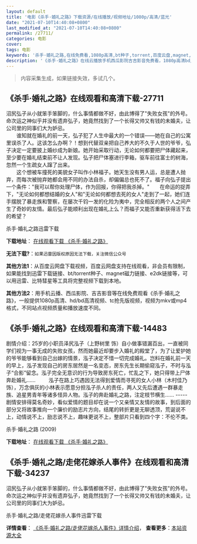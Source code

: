 ```yaml
---
layout: default
title: '电影《杀手·婚礼之路》下载资源/在线播放/视频地址/1080p/高清/蓝光'
date: "2021-07-10T14:40:08+0800"
last_modified_at: "2021-07-10T14:40:08+0800"
permalink: /27711/
categories: 电影
cover:
tags: 电影
keywords: '杀手·婚礼之路,在线免费看,1080p高清,bt种子,torrent,百度云盘,magnet,磁力链,迅雷下载资源'
description: '《杀手·婚礼之路》在线云播放手机西瓜影院吉吉影音免费看，1080p高清bd/hd未删减完整版和tc抢先枪版，mkv/mp4格式，附带bt/torrent种子、magnet/磁力链、百度云盘、网盘资源迅雷下载链接'
---
```


>内容采集生成，如果链接失效，多试几个。


## 《杀手·婚礼之路》在线观看和高清下载-27711

沼尻弘子从小就笨手笨脚的，什么事情都做不好，由此博得了"失败女孩"的外号。命次运之神似乎并没有遗弃弘子，她竟然找到了一个长得又帅又有钱的未婚夫，让公司里的同事们大为妒忌。<br />　　谁知就在婚礼的前一天，弘子犯了人生中最大的一个错误&mdash;—她在自己的公寓里误杀了人。这该怎么办啊？！想到代替双亲把自己养大的不久于人世的爷爷，弘子决定一定要披上婚纱成为新娘。她开始采取行动，无论如何都要把尸体藏起来，至少要在婚礼结束前不让人发现。弘子把尸体塞进行李箱，驱车前往富士的树海，忽然一个生疏女人蹿了出来。<br />　　这个想被车撞死的美貌女子叫作小林福子。她天生没有男人运，总是遭人抛弃，而每次被抛弃她都会用不同的办法自杀，却偏偏总也死不了。福子向弘子提出一个条件："我可以帮你处理尸体，作为回报，你得把我杀掉。"　　在命运的捉弄下，"无论如何都想结婚的女人"和"无论如何都想去死的女人"走到了一起，她们连手摆脱了暴走族和警察，在屡次千钧一发的化险为夷中，完全相反的两个人之间产生了奇妙的友情。最后弘子能顺利出现在婚礼上么？而福子又能否重新获得活下去的希望？


杀手·婚礼之路迅雷下载

**下载地址**： [在线观看下载 《杀手·婚礼之路》](https://www.993dy.com//vod-detail-id-20743.html) 


**无法下载?**：`如果迅雷因版权原因无法下载，关注微信公众号 `

**其他方法1**：从百度云网盘下载视频，百度云网盘支持在线观看，非会员有限制，如果能找到迅雷下载链接、bt/torrent种子、magnet磁力链接、e2dk链接等，可以用迅雷、比特彗星等工具将完整视频下载到本地。

**其他方法2**：用手机云播、西瓜影院、吉吉影音等在线免费观看《杀手·婚礼之路》，一般提供1080p高清、hd/bd高清视频、tc抢先版视频，视频为mkv或mp4格式，不同站点视频质量和播放速度不同。


## 《杀手·婚礼之路》在线观看和高清下载-14483

剧情介绍：25岁的小职员泽尻泓子（上野树里 饰）自小做事错漏百出，一直被同学们视为一事无成的失败女孩，然而她最近却要步入婚礼的殿堂了，为了让爱护她的爷爷能够看到自己出嫁的情景，泓子决定不惜一切完成婚礼。岂料在婚礼前一天的早上，泓子发现自己的房东居然是一名变态，房东先生长期偷窥泓子，不时与泓子“合影”留念。泓子完全无意识的行为导致房东死亡，忙乱之下，她只得带上尸体奔赴婚礼……  　　泓子在路上巧遇因无法得到爱情而寻死的女人小林（木村佳乃 饰），万念俱灰的小林表示愿意分担泓子杀人的责任，两人又先后遭遇一群暴走族、追星男青年等诸多怪异人物。泓子的奔赴婚礼之路，注定枝节横生…… ----- 剧情安排得莫名奇妙，看似爱情的题目却在说一个又亲情又友情的故事，到后面的部分又将故事推向一个廉价的励志片方向，结尾的转折更是无聊透顶，荒诞说不上，动情说不上，励志说不上，趣味更说不上，整部片只看到四个字：不伦不类。


杀手·婚礼之路 (2009)

**下载地址**： [在线观看下载 《杀手·婚礼之路》](https://www.btbtdy.me/btdy/dy5208.html) 


## 《杀手·婚礼之路/走佬花嫁杀人事件》在线观看和高清下载-34237

沼尻弘子从小就笨手笨脚的，什么事情都做不好，由此博得了"失败女孩"的外号。命次运之神似乎并没有遗弃弘子，她竟然找到了一个长得又帅又有钱的未婚夫，让公司里的同事们大为妒忌。


杀手·婚礼之路/走佬花嫁杀人事件迅雷下载

**详情查看**： [《杀手·婚礼之路/走佬花嫁杀人事件》详情介绍](/movie/34237/)， **查看更多**：[本站资源大全](/movie/t/all/)


